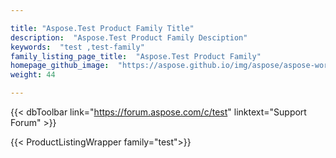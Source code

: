 ```yaml
---

title: "Aspose.Test Product Family Title"
description:  "Aspose.Test Product Family Desciption"
keywords:  "test ,test-family"
family_listing_page_title:  "Aspose.Test Product Family"
homepage_github_image:  "https://aspose.github.io/img/aspose/aspose-words.png"
weight: 44

---
```


{{< dbToolbar link="https://forum.aspose.com/c/test" linktext="Support Forum" >}}

{{< ProductListingWrapper family="test">}}


